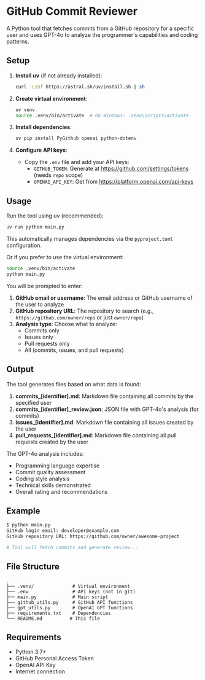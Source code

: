 # GitHub Commit Reviewer

A Python tool that fetches commits from a GitHub repository for a specific user and uses GPT-4o to analyze the programmer's capabilities and coding patterns.

## Setup

1. **Install uv** (if not already installed):
   ```bash
   curl -LsSf https://astral.sh/uv/install.sh | sh
   ```

2. **Create virtual environment**:
   ```bash
   uv venv
   source .venv/bin/activate  # On Windows: .venv\Scripts\activate
   ```

3. **Install dependencies**:
   ```bash
   uv pip install PyGithub openai python-dotenv
   ```

4. **Configure API keys**:
   - Copy the `.env` file and add your API keys:
     - `GITHUB_TOKEN`: Generate at https://github.com/settings/tokens (needs `repo` scope)
     - `OPENAI_API_KEY`: Get from https://platform.openai.com/api-keys

## Usage

Run the tool using uv (recommended):
```bash
uv run python main.py
```

This automatically manages dependencies via the `pyproject.toml` configuration.

Or if you prefer to use the virtual environment:
```bash
source .venv/bin/activate
python main.py
```

You will be prompted to enter:
1. **GitHub email or username**: The email address or GitHub username of the user to analyze
2. **GitHub repository URL**: The repository to search (e.g., `https://github.com/owner/repo` or just `owner/repo`)
3. **Analysis type**: Choose what to analyze:
   - Commits only
   - Issues only  
   - Pull requests only
   - All (commits, issues, and pull requests)

## Output

The tool generates files based on what data is found:

1. **commits_[identifier].md**: Markdown file containing all commits by the specified user
2. **commits_[identifier]_review.json**: JSON file with GPT-4o's analysis (for commits)
3. **issues_[identifier].md**: Markdown file containing all issues created by the user
4. **pull_requests_[identifier].md**: Markdown file containing all pull requests created by the user

The GPT-4o analysis includes:
   - Programming language expertise
   - Commit quality assessment
   - Coding style analysis
   - Technical skills demonstrated
   - Overall rating and recommendations

## Example

```bash
$ python main.py
GitHub login email: developer@example.com
GitHub repository URL: https://github.com/owner/awesome-project

# Tool will fetch commits and generate review...
```

## File Structure

```
.
├── .venv/              # Virtual environment
├── .env                # API keys (not in git)
├── main.py             # Main script
├── github_utils.py     # GitHub API functions
├── gpt_utils.py        # OpenAI GPT functions
├── requirements.txt    # Dependencies
└── README.md          # This file
```

## Requirements

- Python 3.7+
- GitHub Personal Access Token
- OpenAI API Key
- Internet connection
